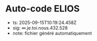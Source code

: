 # Auto-code ELIOS
- ts: 2025-09-15T10:19:24.458Z
- sig: ∞.je.toi.nous.432.528
- note: fichier généré automatiquement